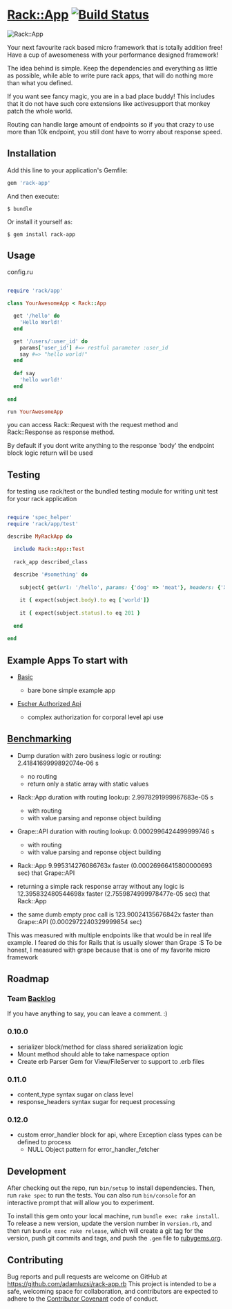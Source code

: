 # [Rack::App](http://rack-app.com/) [![Build Status][travis-image]][travis-link]

[travis-image]: https://secure.travis-ci.org/adamluzsi/rack-app.rb.png?branch=master
[travis-link]: http://travis-ci.org/adamluzsi/rack-app.rb
[travis-home]: http://travis-ci.org/

![Rack::App](http://rack-app-website.herokuapp.com/image/msruby_new.png)

Your next favourite rack based micro framework that is totally addition free! 
Have a cup of awesomeness with  your performance designed framework!

The idea behind is simple. 
Keep the dependencies and everything as little as possible,
while able to write pure rack apps,
that will do nothing more than what you defined.

If you want see fancy magic, you are in a bad place buddy!
This includes that it do not have such core extensions like activesupport that monkey patch the whole world.

Routing can handle large amount of endpoints so if you that crazy to use more than 10k endpoint,
you still dont have to worry about response speed.

## Installation

Add this line to your application's Gemfile:

```ruby
gem 'rack-app'
```

And then execute:

    $ bundle

Or install it yourself as:

    $ gem install rack-app

## Usage

config.ru
```ruby

require 'rack/app'

class YourAwesomeApp < Rack::App

  get '/hello' do
    'Hello World!'
  end

  get '/users/:user_id' do
    params['user_id'] #=> restful parameter :user_id
    say #=> "hello world!" 
  end 
  
  def say
    'hello world!'
  end 
  
end

run YourAwesomeApp

```

you can access Rack::Request with the request method and 
Rack::Response as response method. 

By default if you dont write anything to the response 'body' the endpoint block logic return will be used

## Testing 

for testing use rack/test or the bundled testing module for writing unit test for your rack application

```ruby

require 'spec_helper'
require 'rack/app/test'

describe MyRackApp do

  include Rack::App::Test
  
  rack_app described_class
  
  describe '#something' do
  
    subject{ get(url: '/hello', params: {'dog' => 'meat'}, headers: {'X-Cat' => 'fur'}) }

    it { expect(subject.body).to eq ['world']}
    
    it { expect(subject.status).to eq 201 }
    
  end 
  
end 

```

## Example Apps To start with

* [Basic](https://github.com/adamluzsi/rack-app.rb-examples/tree/master/basic)
  * bare bone simple example app 
  
* [Escher Authorized Api](https://github.com/adamluzsi/rack-app.rb-examples/tree/master/escher_authorized)
  * complex authorization for corporal level api use

## [Benchmarking](https://github.com/adamluzsi/rack-app.rb-benchmark)


* Dump duration with zero business logic or routing: 2.4184169999892074e-06 s
  * no routing
  * return only a static array with static values
* Rack::App duration with routing lookup: 2.9978291999967683e-05 s
  * with routing 
  * with value parsing and reponse object building
* Grape::API duration with routing lookup: 0.0002996424499999746 s
  * with routing 
  * with value parsing and reponse object building

* Rack::App 9.995314276086763x faster (0.00026966415800000693 sec) that Grape::API
* returning a simple rack response array without any logic is 12.395832480544698x faster (2.7559874999978477e-05 sec) that Rack::App
* the same dumb empty proc call is 123.90024135676842x faster than Grape::API (0.0002972240329999854 sec)
  
This was measured with multiple endpoints like that would be in real life example.
I feared do this for Rails that is usually slower than Grape :S
To be honest, I measured with grape because that is one of my favorite micro framework

## Roadmap 

### Team [Backlog](https://docs.google.com/spreadsheets/d/19GGX51i6uCQQz8pQ-lvsIxu43huKCX-eC1526-RL3YA/edit?usp=sharing)

If you have anything to say, you can leave a comment. :)

### 0.10.0

* serializer block/method for class shared serialization logic
* Mount method should able to take namespace option
* Create erb Parser Gem for View/FileServer to support to .erb files

### 0.11.0

* content_type syntax sugar on class level 
* response_headers syntax sugar for request processing 

### 0.12.0

* custom error_handler block for api, where Exception class types can be defined to process
  * NULL Object pattern for error_handler_fetcher

## Development

After checking out the repo, run `bin/setup` to install dependencies. Then, run `rake spec` to run the tests. You can also run `bin/console` for an interactive prompt that will allow you to experiment.

To install this gem onto your local machine, run `bundle exec rake install`. To release a new version, update the version number in `version.rb`, and then run `bundle exec rake release`, which will create a git tag for the version, push git commits and tags, and push the `.gem` file to [rubygems.org](https://rubygems.org).

## Contributing

Bug reports and pull requests are welcome on GitHub at https://github.com/adamluzsi/rack-app.rb This project is intended to be a safe, welcoming space for collaboration, and contributors are expected to adhere to the [Contributor Covenant](contributor-covenant.org) code of conduct.

